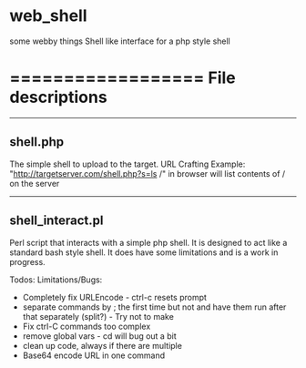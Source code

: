 web_shell
=========

some webby things
Shell like interface for a php style shell

==================
File descriptions
==================

----------
shell.php
----------
The simple shell to upload to the target.
URL Crafting Example: "http://targetserver.com/shell.php?s=ls /" in browser will list contents of / on the server


------------------
shell_interact.pl
------------------

Perl script that interacts with a simple php shell.
It is designed to act like a standard bash style shell.
It does have some limitations and is a work in progress.

 Todos:                       Limitations/Bugs:
 - Completely fix URLEncode   - ctrl-c resets prompt
 - separate commands by ;       the first time but not
   and have them run            after that
   separately (split?)        - Try not to make
 - Fix ctrl-C                   commands too complex
 - remove global vars         - cd will bug out a bit
 - clean up code, always        if there are multiple
 - Base64 encode URL            in one command



